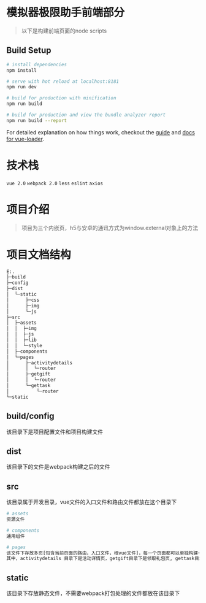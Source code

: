 # 模拟器极限助手前端部分

> 以下是构建前端页面的node scripts

## Build Setup

``` bash
# install dependencies
npm install

# serve with hot reload at localhost:8181
npm run dev

# build for production with minification
npm run build

# build for production and view the bundle analyzer report
npm run build --report
```

For detailed explanation on how things work, checkout the [guide](http://vuejs-templates.github.io/webpack/) and [docs for vue-loader](http://vuejs.github.io/vue-loader).

# 技术栈
`vue 2.0` `webpack 2.0` `less` `eslint` `axios`

# 项目介绍
> 项目为三个内嵌页，h5与安卓的通讯方式为window.external对象上的方法

# 项目文档结构
``` bash
E:.
├─build
├─config
├─dist
│  └─static
│      ├─css
│      ├─img
│      └─js
├─src
│  ├─assets
│  │  ├─img
│  │  ├─js
│  │  ├─lib
│  │  └─style
│  ├─components
│  └─pages
│      ├─activitydetails
│      │  └─router
│      ├─getgift
│      │  └─router
│      └─gettask
│          └─router
└─static
```
## build/config
该目录下是项目配置文件和项目构建文件

## dist
该目录下的文件是webpack构建之后的文件

## src
该目录属于开发目录，vue文件的入口文件和路由文件都放在这个目录下

``` bash
# assets
资源文件

# components
通用组件

# pages
该文件下存放多页[包含当前页面的路由，入口文件，根vue文件]，每一个页面都可以单独构建一个应用
其中，activitydetails 目录下是活动详情页，getgift目录下是领取礼包页, gettask目录下是领取任务页

```
## static
该目录下存放静态文件，不需要webpack打包处理的文件都放在该目录下






